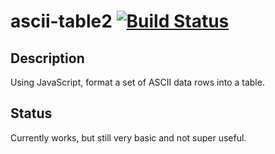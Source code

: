 # ascii-table2 [![Build Status](https://travis-ci.org/tcowley/ascii-table2.svg?branch=master)](https://travis-ci.org/tcowley/ascii-table2)

## Description

Using JavaScript, format a set of ASCII data rows into a table. 

## Status

Currently works, but still very basic and not super useful.

